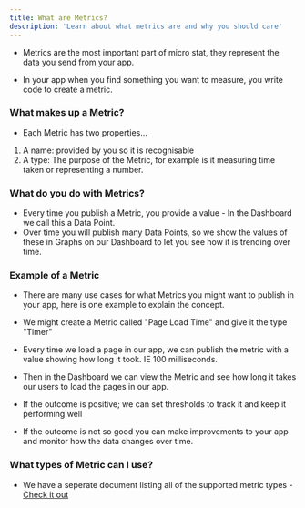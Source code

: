 ```yaml
---
title: What are Metrics?
description: 'Learn about what metrics are and why you should care'
---
```


- Metrics are the most important part of micro stat, they represent the data you send from your app.

- In your app when you find something you want to measure, you write code to create a metric.

### What makes up a Metric?
- Each Metric has two properties...

1. A name: provided by you so it is recognisable
2. A type: The purpose of the Metric, for example is it measuring time taken or representing a number.

### What do you do with Metrics?
- Every time you publish a Metric, you provide a value - In the Dashboard we call this a Data Point.
- Over time you will publish many Data Points, so we show the values of these in Graphs on our Dashboard to let you see how it is trending over time.

### Example of a Metric
- There are many use cases for what Metrics you might want to publish in your app, here is one example to explain the concept.

- We might create a Metric called "Page Load Time" and give it the type "Timer"
- Every time we load a page in our app, we can publish the metric with a value showing how long it took. IE 100 milliseconds.
- Then in the Dashboard we can view the Metric and see how long it takes our users to load the pages in our app.
- If the outcome is positive; we can set thresholds to track it and keep it performing well
- If the outcome is not so good you can make improvements to your app and monitor how the data changes over time.

### What types of Metric can I use?
- We have a seperate document listing all of the supported metric types - [Check it out](/metrics/supported-metrics)

